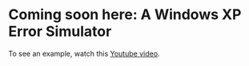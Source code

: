 # Coming soon here: A Windows XP Error Simulator

To see an example, watch this [Youtube video](https://www.youtube.com/watch?v=1hAayQ-K9WQ).